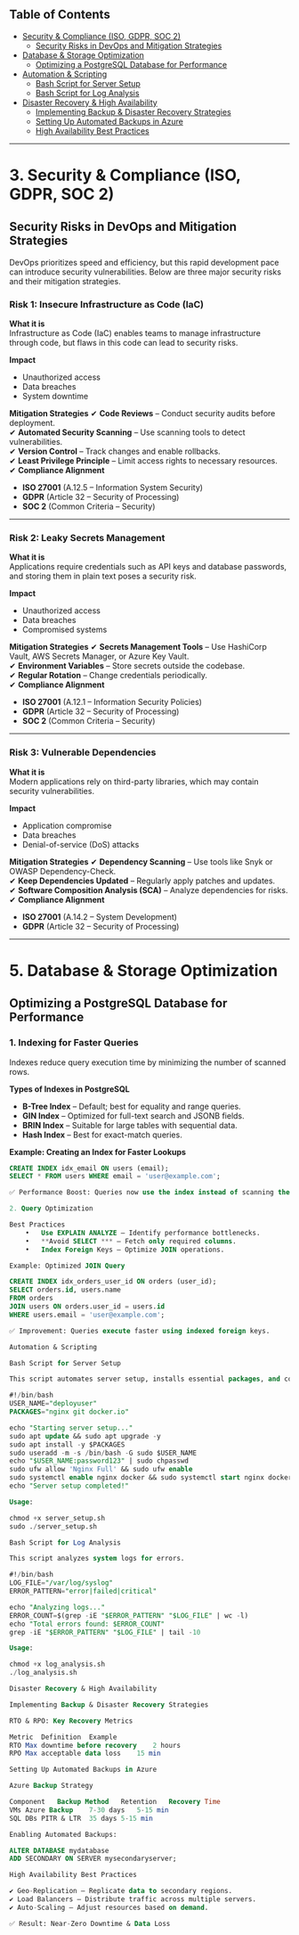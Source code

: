 ## Table of Contents

- [Security & Compliance (ISO, GDPR, SOC 2)](#security--compliance-iso-gdpr-soc-2)
  - [Security Risks in DevOps and Mitigation Strategies](#security-risks-in-devops-and-mitigation-strategies)
- [Database & Storage Optimization](#database--storage-optimization)
  - [Optimizing a PostgreSQL Database for Performance](#optimizing-a-postgresql-database-for-performance)
- [Automation & Scripting](#automation--scripting)
  - [Bash Script for Server Setup](#bash-script-for-server-setup)
  - [Bash Script for Log Analysis](#bash-script-for-log-analysis)
- [Disaster Recovery & High Availability](#disaster-recovery--high-availability)
  - [Implementing Backup & Disaster Recovery Strategies](#implementing-backup--disaster-recovery-strategies)
  - [Setting Up Automated Backups in Azure](#setting-up-automated-backups-in-azure)
  - [High Availability Best Practices](#high-availability-best-practices)

---

# 3. Security & Compliance (ISO, GDPR, SOC 2)

## Security Risks in DevOps and Mitigation Strategies

DevOps prioritizes speed and efficiency, but this rapid development pace can introduce security vulnerabilities. Below are three major security risks and their mitigation strategies.

### Risk 1: Insecure Infrastructure as Code (IaC)

**What it is**  
Infrastructure as Code (IaC) enables teams to manage infrastructure through code, but flaws in this code can lead to security risks.

**Impact**
- Unauthorized access
- Data breaches
- System downtime

**Mitigation Strategies**
✔ **Code Reviews** – Conduct security audits before deployment.  
✔ **Automated Security Scanning** – Use scanning tools to detect vulnerabilities.  
✔ **Version Control** – Track changes and enable rollbacks.  
✔ **Least Privilege Principle** – Limit access rights to necessary resources.  
✔ **Compliance Alignment**  
  - **ISO 27001** (A.12.5 – Information System Security)  
  - **GDPR** (Article 32 – Security of Processing)  
  - **SOC 2** (Common Criteria – Security)  

---

### Risk 2: Leaky Secrets Management

**What it is**  
Applications require credentials such as API keys and database passwords, and storing them in plain text poses a security risk.

**Impact**
- Unauthorized access
- Data breaches
- Compromised systems

**Mitigation Strategies**
✔ **Secrets Management Tools** – Use HashiCorp Vault, AWS Secrets Manager, or Azure Key Vault.  
✔ **Environment Variables** – Store secrets outside the codebase.  
✔ **Regular Rotation** – Change credentials periodically.  
✔ **Compliance Alignment**  
  - **ISO 27001** (A.12.1 – Information Security Policies)  
  - **GDPR** (Article 32 – Security of Processing)  
  - **SOC 2** (Common Criteria – Security)  

---

### Risk 3: Vulnerable Dependencies

**What it is**  
Modern applications rely on third-party libraries, which may contain security vulnerabilities.

**Impact**
- Application compromise
- Data breaches
- Denial-of-service (DoS) attacks

**Mitigation Strategies**
✔ **Dependency Scanning** – Use tools like Snyk or OWASP Dependency-Check.  
✔ **Keep Dependencies Updated** – Regularly apply patches and updates.  
✔ **Software Composition Analysis (SCA)** – Analyze dependencies for risks.  
✔ **Compliance Alignment**  
  - **ISO 27001** (A.14.2 – System Development)  
  - **GDPR** (Article 32 – Security of Processing)  

---

# 5. Database & Storage Optimization

## Optimizing a PostgreSQL Database for Performance

### 1. Indexing for Faster Queries
Indexes reduce query execution time by minimizing the number of scanned rows.

**Types of Indexes in PostgreSQL**  
- **B-Tree Index** – Default; best for equality and range queries.  
- **GIN Index** – Optimized for full-text search and JSONB fields.  
- **BRIN Index** – Suitable for large tables with sequential data.  
- **Hash Index** – Best for exact-match queries.  

**Example: Creating an Index for Faster Lookups**
```sql
CREATE INDEX idx_email ON users (email);
SELECT * FROM users WHERE email = 'user@example.com';

✅ Performance Boost: Queries now use the index instead of scanning the full table.

2. Query Optimization

Best Practices
	•	Use EXPLAIN ANALYZE – Identify performance bottlenecks.
	•	**Avoid SELECT *** – Fetch only required columns.
	•	Index Foreign Keys – Optimize JOIN operations.

Example: Optimized JOIN Query

CREATE INDEX idx_orders_user_id ON orders (user_id);
SELECT orders.id, users.name 
FROM orders 
JOIN users ON orders.user_id = users.id 
WHERE users.email = 'user@example.com';

✅ Improvement: Queries execute faster using indexed foreign keys.

Automation & Scripting

Bash Script for Server Setup

This script automates server setup, installs essential packages, and configures a firewall.

#!/bin/bash
USER_NAME="deployuser"
PACKAGES="nginx git docker.io"

echo "Starting server setup..."
sudo apt update && sudo apt upgrade -y
sudo apt install -y $PACKAGES
sudo useradd -m -s /bin/bash -G sudo $USER_NAME
echo "$USER_NAME:password123" | sudo chpasswd
sudo ufw allow 'Nginx Full' && sudo ufw enable
sudo systemctl enable nginx docker && sudo systemctl start nginx docker
echo "Server setup completed!"

Usage:

chmod +x server_setup.sh
sudo ./server_setup.sh

Bash Script for Log Analysis

This script analyzes system logs for errors.

#!/bin/bash
LOG_FILE="/var/log/syslog"
ERROR_PATTERN="error|failed|critical"

echo "Analyzing logs..."
ERROR_COUNT=$(grep -iE "$ERROR_PATTERN" "$LOG_FILE" | wc -l)
echo "Total errors found: $ERROR_COUNT"
grep -iE "$ERROR_PATTERN" "$LOG_FILE" | tail -10

Usage:

chmod +x log_analysis.sh
./log_analysis.sh

Disaster Recovery & High Availability

Implementing Backup & Disaster Recovery Strategies

RTO & RPO: Key Recovery Metrics

Metric	Definition	Example
RTO	Max downtime before recovery	2 hours
RPO	Max acceptable data loss	15 min

Setting Up Automated Backups in Azure

Azure Backup Strategy

Component	Backup Method	Retention	Recovery Time
VMs	Azure Backup	7-30 days	5-15 min
SQL DBs	PITR & LTR	35 days	5-15 min

Enabling Automated Backups:

ALTER DATABASE mydatabase
ADD SECONDARY ON SERVER mysecondaryserver;

High Availability Best Practices

✔ Geo-Replication – Replicate data to secondary regions.
✔ Load Balancers – Distribute traffic across multiple servers.
✔ Auto-Scaling – Adjust resources based on demand.

✅ Result: Near-Zero Downtime & Data Loss
